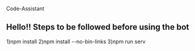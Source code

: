 Code-Assistant

Hello!!
Steps to be followed before using the bot
-----------------------------------------
1)npm install
2)npm install --no-bin-links
3)npm run serv

